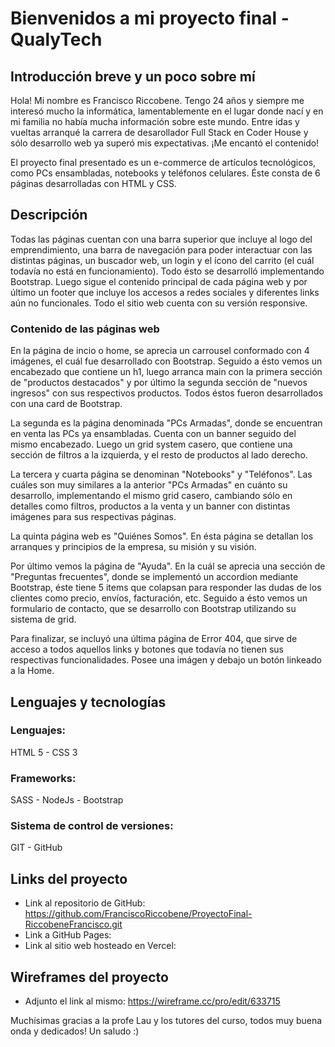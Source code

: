 # **Bienvenidos a mi proyecto final - QualyTech**

## Introducción breve y un poco sobre mí

Hola! Mi nombre es Francisco Riccobene. Tengo 24 años y siempre me interesó mucho la informática, lamentablemente en el lugar donde nací y en mi familia no había mucha información sobre este mundo. Entre idas y vueltas arranqué
la carrera de desarollador Full Stack en Coder House y sólo desarrollo web ya superó mis expectativas. ¡Me encantó el contenido!

El proyecto final presentado es un e-commerce de artículos tecnológicos, como PCs ensambladas, notebooks y teléfonos celulares. Éste consta de 6 páginas desarrolladas con HTML y CSS.

## Descripción

Todas las páginas cuentan con una barra superior que incluye al logo del emprendimiento, una barra de navegación para poder interactuar con las distintas páginas, un buscador web, un login y el ícono del carrito (el cuál 
todavía no está en funcionamiento). Todo ésto se desarrolló implementando Bootstrap. Luego sigue el contenido principal de cada página web y por último un footer que incluye los accesos a redes sociales y diferentes links
aún no funcionales. Todo el sitio web cuenta con su versión responsive.

### Contenido de las páginas web

En la página de incio o home, se aprecia un carrousel conformado con 4 imágenes, el cuál fue desarrollado con Bootstrap. Seguido a ésto vemos un encabezado que contiene un h1, luego arranca main con la primera sección de 
"productos destacados" y por último la segunda sección de "nuevos ingresos" con sus respectivos productos. Todos éstos fueron desarrollados con una card de Bootstrap.

La segunda es la página denominada "PCs Armadas", donde se encuentran en venta las PCs ya ensambladas. Cuenta con un banner seguido del mismo encabezado. Luego un grid system casero, que contiene una sección
de filtros a la izquierda, y el resto de productos al lado derecho.

La tercera y cuarta página se denominan "Notebooks" y "Teléfonos". Las cuáles son muy similares a la anterior "PCs Armadas" en cuánto su desarrollo, implementando el mismo grid casero, cambiando sólo en detalles como filtros,
productos a la venta y un banner con distintas imágenes para sus respectivas páginas.

La quinta página web es "Quiénes Somos". En ésta página se detallan los arranques y principios de la empresa, su misión y su visión.

Por último vemos la página de "Ayuda". En la cuál se aprecia una sección de "Preguntas frecuentes", donde se implementó un accordion mediante Bootstrap, éste tiene 5 items que colapsan para responder las dudas de los clientes
como precio, envíos, facturación, etc. Seguido a ésto vemos un formulario de contacto, que se desarrollo con Bootstrap utilizando su sistema de grid.

Para finalizar, se incluyó una última página de Error 404, que sirve de acceso a todos aquellos links y botones que todavía no tienen sus respectivas funcionalidades. Posee una imágen y debajo un botón linkeado a la Home.

## Lenguajes y tecnologías

### Lenguajes:

HTML 5 - CSS 3

### Frameworks:

SASS - NodeJs - Bootstrap

### Sistema de control de versiones:

GIT - GitHub

## Links del proyecto

* Link al repositorio de GitHub: https://github.com/FranciscoRiccobene/ProyectoFinal-RiccobeneFrancisco.git
* Link a GitHub Pages:
* Link al sitio web hosteado en Vercel:

## Wireframes del proyecto

* Adjunto el link al mismo: https://wireframe.cc/pro/edit/633715

Muchísimas gracias a la profe Lau y los tutores del curso, todos muy buena onda y dedicados! Un saludo :)
